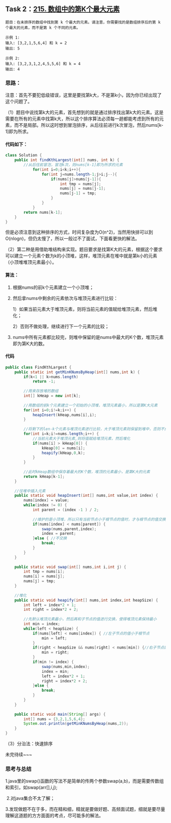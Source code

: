 ## Task 2：[215. 数组中的第K个最大元素](https://leetcode-cn.com/problems/kth-largest-element-in-an-array/)

```
题目：在未排序的数组中找到第 k 个最大的元素。请注意，你需要找的是数组排序后的第 k 个最大的元素，而不是第 k 个不同的元素。

示例 1:
输入: [3,2,1,5,6,4] 和 k = 2
输出: 5

示例 2:
输入: [3,2,3,1,2,4,5,5,6] 和 k = 4
输出: 4
```

### 思路：

​		注意：首先不要犯低级错误，这里是要找第k大，不是第k小，因为你已经出现了这个问题了。

​		（1）题目中说找第k大的元素，首先想到的就是通过排序找出第k大的元素。这是需要在所有的元素中找第k大，所以这个排序算法必须每一趟都能考虑到所有的元素，而不是局部。所以这时想到冒泡排序，从后往前进行k次冒泡，然后nums[k-1]即为所求。

#### 代码如下：

```java
class Solution {
    public int findKthLargest(int[] nums, int k) {
        //从后往前冒泡，冒泡k次，则nums[k-1]即为所求的元素
            for(int i=0;i<k;i++){
                for(int j=nums.length-1;j>i;j--){
                    if(nums[j]>nums[j-1]){
                        int tmp = nums[j];
                        nums[j] = nums[j-1];
                        nums[j-1] = tmp;
                    }
                }
            }
        return nums[k-1];
    }
}
```

​	但是必须注意到这种排序的方式，时间复杂度为O(n^2)，当然用快排可以到O(nlogn)，但仍太慢了，所以一般过不了面试，下面看更快的解法。

​	（2）第二种是用借助堆结构来实现。题目要求是找第K大的元素，根据这个要求可以建立一个元素个数为k的小顶堆，这样，堆顶元素在堆中就是第k小的元素（小顶堆堆顶元素最小）。

#### 算法：

1. 根据nums的前k个元素建立一个小顶堆；

2. 然后拿nums中剩余的元素依次与堆顶元素进行比较：

   1）如果当前元素大于堆顶元素，则将当前元素的值赋给堆顶元素，然后堆化；

   2）否则不做处理，继续进行下一个元素的比较；

3. nums中所有元素都比较完，则堆中保留的是nums中最大的K个数，堆顶元素即为第K大的数。

#### 代码

```java
public class FindKthLargest {
	public static int getMinKNumsByHeap(int[] nums,int k) {
		if(k<1 || k>nums.length)
			return -1;
		
		//用来存放堆的数组
		int[] kHeap = new int[k];
		
		//用数组的前k个元素建立一个初始的小顶堆，堆顶元素最小，所以是第K大元素
		for(int i=0;i!=k;i++) {
			heapInsert(kHeap,nums[i],i);
		}
		
		//将剩下的len-k个元素与堆顶元素进行比较，大于堆顶元素则保留到堆中，否则不处理
		for(int i=k;i!=nums.length;i++) {
			//当前元素大于堆顶元素,则将值赋给堆顶元素，然后堆化
			if(nums[i] > kHeap[0]) {
				kHeap[0] = nums[i];
				heapify(kHeap,0,k);
			}
		}
		
		//此时kHeap数组中保存着最大的K个数，堆顶的元素最小，是第K大的元素
		return kHeap[k-1];
	}
	
	//往堆中插入元素
	public static void heapInsert(int[] nums,int value,int index) {
		nums[index] = value;
		while(index != 0) {
			int parent = (index -1 ) / 2;
			
			//维护的是小顶堆，所以只有当前节点小于根节点的值时，才与根节点的值交换，让根节点的值始终处于堆中的最小（即第K大）
			if(nums[index] < nums[parent]) {
				swap(nums,parent,index);
				index = parent;
			}else { //不交换
				break;
			}
		}
	}
	
	public static void swap(int[] nums,int i,int j) {
		int tmp = nums[i];
		nums[i] = nums[j];
		nums[j] = tmp;
	}
	
	//堆化
	public static void heapify(int[] nums,int index,int heapSize) {
		int left = index*2 + 1;
		int right = index*2 + 2;
		
		//先默认堆顶元素最小，然后再和子节点的值进行交换，使得堆顶元素保持最小
		int min = index; 
		while(left < heapSize) { 
			if(nums[left] < nums[index]) { //左子节点的值小于根节点
				min = left;
			}
			if(right < heapSize && nums[right] < nums[min]) {//右子节点的值更小
				min = right;
			}
			if(min != index) { 
				swap(nums,min,index);
                index = min;
				left = index*2 + 1;
				right = index*2 + 2;
			}else {
				break;
			}
		}
	}
    
    public static void main(String[] args) {
		int[] nums = {3,2,1,5,6,4};
    	System.out.println(getMinKNumsByHeap(nums,2));
	}
}
```

（3）分治法：快速排序

未完待续~~~

### 思考与总结

​		1.java里的swap()函数的写法不是简单的传两个参数swap(a,b)，而是需要传数组和索引，如swap(arr[],i,j);

​		2.对java集合不太了解；

​		3.发现做题不在于多，而在精和细，精就是要做好题、高频面试题，细就是要尽量理解这道题的方方面面的考点，尽可能多的解法。